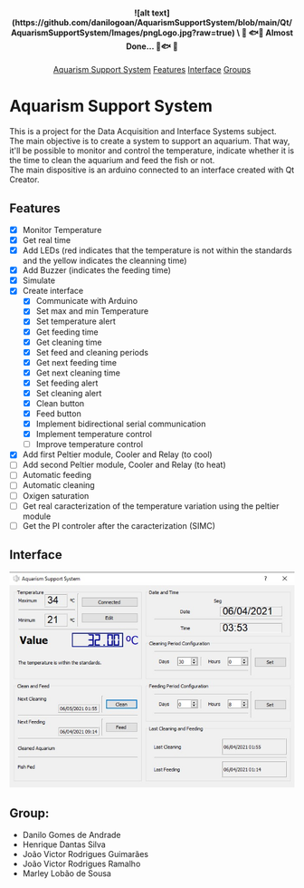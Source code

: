 <h4 align="center"> 
![alt text](https://github.com/danilogoan/AquarismSupportSystem/blob/main/Qt/AquarismSupportSystem/Images/pngLogo.jpg?raw=true)
\
	🚧 🐟🐡 Almost Done... 🐡🐟 🚧
</h4>

<p align="center">
 <a href="#Aquarism Support System">Aquarism Support System</a>
 <a href="#Features">Features</a>
 <a href="#Interface">Interface</a>
 <a href="#Group">Groups</a>
</p>

# Aquarism Support System
This is a project for the Data Acquisition and Interface Systems subject.\
The main objective is to create a system to support an aquarium. That way, it'll be possible to monitor and control the temperature, indicate whether it is the time to clean the aquarium and feed the fish or not.\
The main dispositive is an arduino connected to an interface created with Qt Creator.

## Features
- [x] Monitor Temperature
- [x] Get real time
- [x] Add LEDs (red indicates that the temperature is not within the standards and the yellow indicates the cleanning time)
- [x] Add Buzzer (indicates the feeding time)
- [x] Simulate
- [x] Create interface
  - [x] Communicate with Arduino
  - [x] Set max and min Temperature
  - [x] Set temperature alert
  - [x] Get feeding time
  - [x] Get cleaning time
  - [x] Set feed and cleaning periods
  - [x] Get next feeding time
  - [x] Get next cleaning time
  - [x] Set feeding alert
  - [x] Set cleaning alert
  - [x] Clean button
  - [x] Feed button
  - [x] Implement bidirectional serial communication
  - [x] Implement temperature control
  - [ ] Improve temperature control
- [x] Add first Peltier module, Cooler and Relay (to cool)
- [ ] Add second Peltier module, Cooler and Relay (to heat)
- [ ] Automatic feeding
- [ ] Automatic cleaning
- [ ] Oxigen saturation
- [ ] Get real caracterization of the temperature variation using the peltier module
- [ ] Get the PI controler after the caracterization (SIMC)

## Interface
![alt tex](https://github.com/danilogoan/AquarismSupportSystem/blob/main/Qt/AquarismSupportSystem/Images/Interface.jpg?raw=true)

## Group:

- Danilo Gomes de Andrade
- Henrique Dantas Silva
- João Victor Rodrigues Guimarães
- João Victor Rodrigues Ramalho
- Marley Lobão de Sousa
